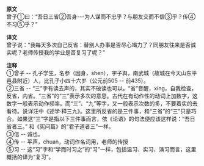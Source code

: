 **原文**  
曾子①曰：“吾日三省②吾身---为人谋而不忠乎？与朋友交而不信③乎？传④不习⑤乎？”

**译文**  
曾子说：“我每天多次自己反省：替别人办事是否尽心竭力了？同朋友往来是否诚实呢？老师传授我的学业是否复习了呢？”

**注释**  
①曾子 -- 孔子学生，名参（因身，shen），字子舆，南武城（故城在今天山东平邑县附近）人，比孔子小四十六岁（公元前505 -- 前435）。   
②三省 -- “三”字有读去声的，其实不破读也可以。“省”音醒，xing，自我检查，反省，内省。“三省”的“三”表示多次的意思。古代在有动作性的动词上加数字，这数字一般表示动作频率。而“三”、“九”等字，又一般表示次数的多，不要着实的去看待。说详汪中《述学·释三九》。这里所反省的是三件事，和“三省”的“三”只是巧合。如果这“三”字是指以下三件事而言，依《论语》的句法便应该这样说：“吾日省者三。” 和《宪问篇》的“君子道者三”一样。  
③信 -- 诚也。  
④传 -- 平声，chuan，动词作名词用，老师的传授  
⑤习 -- 这“习”字和“学而时习之”的“习”一样，包括温习、实习、演习而言，这里概括的译为“复习”。
